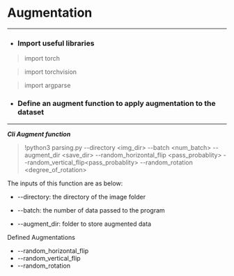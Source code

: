 # Augmentation
***

- ### Import useful libraries

> import torch

> import torchvision
 
> import argparse

- ### Define an augment function to apply augmentation to the dataset

*** 
***Cli Augment function***
> !python3 parsing.py --directory <img_dir> --batch <num_batch> --augment_dir <save_dir> --random_horizontal_flip <pass_probablity>  --random_vertical_flip<pass_probablity>  --random_rotation <degree_of_rotation> 


The inputs of this function are as below:

- --directory: the directory of the image folder 
- --batch: the number of data passed to the program 

- --augment_dir: folder to store augmented data

Defined Augmentations
- --random_horizontal_flip
- --random_vertical_flip
- --random_rotation